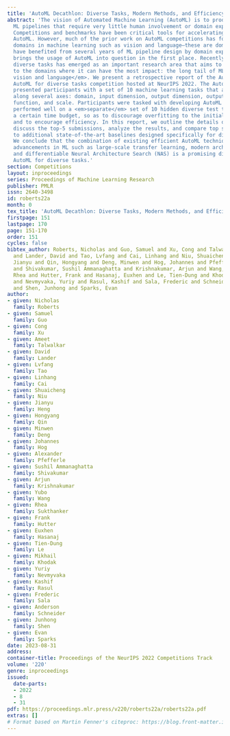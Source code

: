 ```yaml
---
title: 'AutoML Decathlon: Diverse Tasks, Modern Methods, and Efficiency at Scale'
abstract: 'The vision of Automated Machine Learning (AutoML) is to produce high performing
  ML pipelines that require very little human involvement or domain expertise to use.
  Competitions and benchmarks have been critical tools for accelerating progress in
  AutoML. However, much of the prior work on AutoML competitions has focused on well-studied
  domains in machine learning such as vision and language—these are domains which
  have benefited from several years of ML pipeline design by domain experts, which
  brings the usage of AutoML into question in the first place. Recently, AutoML for
  diverse tasks has emerged as an important research area that aims to bring AutoML
  to the domains where it can have the most impact: the long tail of ML tasks <em>beyond
  vision and language</em>. We present a retrospective report of the AutoML Decathlon—an
  AutoML for diverse tasks competition hosted at NeurIPS 2022. The AutoML Decathlon
  presented participants with a set of 10 machine learning tasks that are diverse
  along several axes: domain, input dimension, output dimension, output type, objective
  function, and scale. Participants were tasked with developing AutoML methods that
  performed well on a <em>separate</em> set of 10 hidden diverse test tasks within
  a certain time budget, so as to discourage overfitting to the initial set of tasks
  and to encourage efficiency. In this report, we outline the details of the competition,
  discuss the top-5 submissions, analyze the results, and compare top submissions
  to additional state-of-the-art baselines designed specifically for diverse tasks.
  We conclude that the combination of existing efficient AutoML techniques with modern
  advancements in ML such as large-scale transfer learning, modern architectures,
  and differentiable Neural Architecture Search (NAS) is a promising direction for
  AutoML for diverse tasks.'
section: Competitions
layout: inproceedings
series: Proceedings of Machine Learning Research
publisher: PMLR
issn: 2640-3498
id: roberts22a
month: 0
tex_title: 'AutoML Decathlon: Diverse Tasks, Modern Methods, and Efficiency at Scale'
firstpage: 151
lastpage: 170
page: 151-170
order: 151
cycles: false
bibtex_author: Roberts, Nicholas and Guo, Samuel and Xu, Cong and Talwalkar, Ameet
  and Lander, David and Tao, Lvfang and Cai, Linhang and Niu, Shuaicheng and Heng,
  Jianyu and Qin, Hongyang and Deng, Minwen and Hog, Johannes and Pfefferle, Alexander
  and Shivakumar, Sushil Ammanaghatta and Krishnakumar, Arjun and Wang, Yubo and Sukthanker,
  Rhea and Hutter, Frank and Hasanaj, Euxhen and Le, Tien-Dung and Khodak, Mikhail
  and Nevmyvaka, Yuriy and Rasul, Kashif and Sala, Frederic and Schneider, Anderson
  and Shen, Junhong and Sparks, Evan
author:
- given: Nicholas
  family: Roberts
- given: Samuel
  family: Guo
- given: Cong
  family: Xu
- given: Ameet
  family: Talwalkar
- given: David
  family: Lander
- given: Lvfang
  family: Tao
- given: Linhang
  family: Cai
- given: Shuaicheng
  family: Niu
- given: Jianyu
  family: Heng
- given: Hongyang
  family: Qin
- given: Minwen
  family: Deng
- given: Johannes
  family: Hog
- given: Alexander
  family: Pfefferle
- given: Sushil Ammanaghatta
  family: Shivakumar
- given: Arjun
  family: Krishnakumar
- given: Yubo
  family: Wang
- given: Rhea
  family: Sukthanker
- given: Frank
  family: Hutter
- given: Euxhen
  family: Hasanaj
- given: Tien-Dung
  family: Le
- given: Mikhail
  family: Khodak
- given: Yuriy
  family: Nevmyvaka
- given: Kashif
  family: Rasul
- given: Frederic
  family: Sala
- given: Anderson
  family: Schneider
- given: Junhong
  family: Shen
- given: Evan
  family: Sparks
date: 2023-08-31
address:
container-title: Proceedings of the NeurIPS 2022 Competitions Track
volume: '220'
genre: inproceedings
issued:
  date-parts:
  - 2022
  - 8
  - 31
pdf: https://proceedings.mlr.press/v220/roberts22a/roberts22a.pdf
extras: []
# Format based on Martin Fenner's citeproc: https://blog.front-matter.io/posts/citeproc-yaml-for-bibliographies/
---
```

